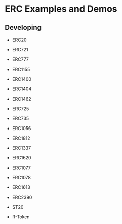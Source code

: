 # ERC Examples and Demos

## Developing

- ERC20
- ERC721
- ERC777
- ERC1155
- ERC1400
- ERC1404
- ERC1462
- ERC725
- ERC735
- ERC1056
- ERC1812
- ERC1337
- ERC1620
- ERC1077
- ERC1078
- ERC1613
- ERC2390

- ST20
- R-Token
